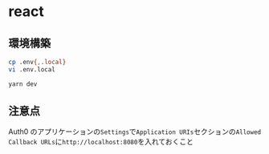 # react

## 環境構築

```sh
cp .env{,.local}
vi .env.local

yarn dev
```

## 注意点

Auth0 のアプリケーションの`Settings`で`Application URIs`セクションの`Allowed Callback URLs`に`http://localhost:8080`を入れておくこと
